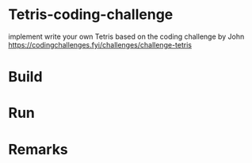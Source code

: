 # Tetris-coding-challenge
implement write your own Tetris based on the coding challenge by John https://codingchallenges.fyi/challenges/challenge-tetris

# Build



# Run



# Remarks